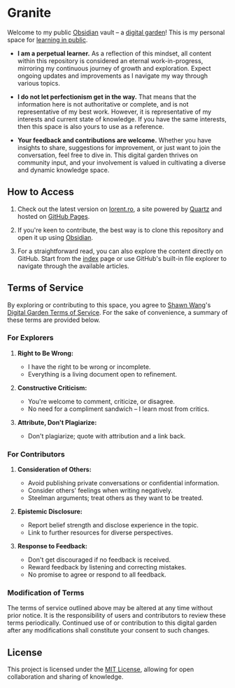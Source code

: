# Granite

Welcome to my public [Obsidian](https://obsidian.md) vault – a [digital garden](https://joelhooks.com/digital-garden)! This is my personal space for [learning in public](https://www.swyx.io/writing/learn-in-public). 

- **I am a perpetual learner.** As a reflection of this mindset, all content within this repository is considered an eternal work-in-progress, mirroring my continuous journey of growth and exploration. Expect ongoing updates and improvements as I navigate my way through various topics.

- **I do not let perfectionism get in the way.** That means that the information here is not authoritative or complete, and is not representative of my best work. However, it is representative of my interests and current state of knowledge. If you have the same interests, then this space is also yours to use as a reference.

- **Your feedback and contributions are welcome.** Whether you have insights to share, suggestions for improvement, or just want to join the conversation, feel free to dive in. This digital garden thrives on community input, and your involvement is valued in cultivating a diverse and dynamic knowledge space.

## How to Access

1. Check out the latest version on [lorent.ro](https://lorent.ro), a site powered by [Quartz](https://github.com/smilorent/quartz) and hosted on [GitHub Pages](https://pages.github.com/).

2. If you're keen to contribute, the best way is to clone this repository and open it up using [Obsidian](https://obsidian.md).

3. For a straightforward read, you can also explore the content directly on GitHub. Start from the [index](/index.md) page or use GitHub's built-in file explorer to navigate through the available articles.

## Terms of Service

By exploring or contributing to this space, you agree to [Shawn Wang](https://github.com/swyxio)'s [Digital Garden Terms of Service](https://github.com/swyxio/digital-garden-tos/blob/3e12574c4909c107f76a6ca89c038407420a4beb/README.md). For the sake of convenience, a summary of these terms are provided below.

### For Explorers

1. **Right to Be Wrong:**
   - I have the right to be wrong or incomplete.
   - Everything is a living document open to refinement.

2. **Constructive Criticism:**
   - You're welcome to comment, criticize, or disagree.
   - No need for a compliment sandwich – I learn most from critics.

3. **Attribute, Don't Plagiarize:**
   - Don't plagiarize; quote with attribution and a link back.

### For Contributors

1. **Consideration of Others:**
   - Avoid publishing private conversations or confidential information.
   - Consider others' feelings when writing negatively.
   - Steelman arguments; treat others as they want to be treated.

2. **Epistemic Disclosure:**
   - Report belief strength and disclose experience in the topic.
   - Link to further resources for diverse perspectives.

3. **Response to Feedback:**
   - Don't get discouraged if no feedback is received.
   - Reward feedback by listening and correcting mistakes.
   - No promise to agree or respond to all feedback.

### Modification of Terms

The terms of service outlined above may be altered at any time without prior notice. It is the responsibility of users and contributors to review these terms periodically. Continued use of or contribution to this digital garden after any modifications shall constitute your consent to such changes.

## License

This project is licensed under the [MIT License](LICENSE.md), allowing for open collaboration and sharing of knowledge.
